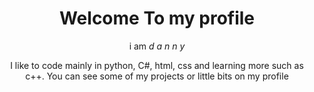 <h1 align='center'>Welcome To my profile</h1>
<p align='center'>
i am  <i>d a n n y</i>
</p>
<p align='center'>I like to code mainly in python, C#, html, css and learning more such as c++. You can see some of my projects or little bits on my profile</p>


